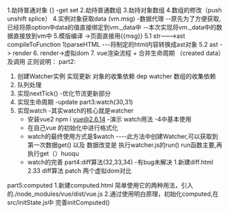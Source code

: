 1.劫持普通对象 {} -get set
2.劫持普通数组
3.劫持对象数组
4.数组的修改（push unshift splice）
4.实例对象获取data (vm.msg) -数据代理
  --原先为了方便获取,已经将原option中data的值直接绑定到vm._data中
  --本次实现将vm._data中的数据直接放到vm中
5.模版编译 ->页面直接用{{msg}}
  5.1 str--->ast compileToFunction
    1)parseHTML ---将制定的html内容转换成ast对象
  5.2 ast -> render
6. render->虚拟dom
7. vue渲染流程 + 合并生命周期 （created data）及调用
正则说明：
part2:
1. 创建Watcher实例 实现更新 对象的收集依赖 dep watcher  数组的收集依赖
2. 队列处理
3. 实现nextTick() -优化节流更新部分
4. 实现生命周期 -update
part3:watch(30,31)
1. 实现watch -其实watch的核心就是watcher
    - 安装vue2   npm i vue@2.6.14 -演示 watch用法 -4中基本使用
    - 在自己vue 的初始化中进行格式化 
    - watch的最终使用方式是$watch
      ----此方法中创建Watcher,可以获取到第一次数据get() 以及 数据改变是 执行watcher.js的run()
      run函数主要,再执行get（）huoqu 
    - watch的完善
part4:diff算法(32,33,34) -有bug未解决
1.新建diff.html
2.33 diff算法 patch 两个虚拟dom对比

part5:computed
1.新建computed.html 简单使用它的两种用法，引入的./node_modules/vue/dist/vue.js
2.通过使用明白原理，初始化computed,在src/initState.js中 完善initComputed()